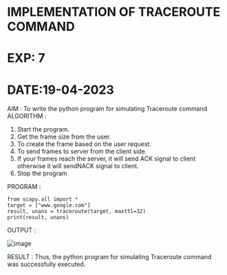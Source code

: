 # IMPLEMENTATION OF TRACEROUTE COMMAND

# EXP: 7

# DATE:19-04-2023

AIM :
To write the python program for simulating Traceroute command
ALGORITHM :
1. Start the program.
2. Get the frame size from the user.
3. To create the frame based on the user request.
4. To send frames to server from the client side.
5. If your frames reach the server, it will send ACK signal to client
otherwise it will sendNACK signal to client.
6. Stop the program

PROGRAM :
```
from scapy.all import *
target = ["www.google.com"]
result, unans = traceroute(target, maxttl=32)
print(result, unans)
```

OUTPUT :

![image](https://github.com/aparnabalasubrmanian/EX-7/assets/123351172/0fdb5179-e262-4240-b4a0-80239a996818)

RESULT :
Thus, the python program for simulating Traceroute command was successfully executed.
